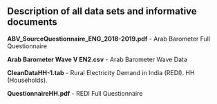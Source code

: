 ## Description of all data sets and informative documents

__ABV_SourceQuestionnaire_ENG_2018-2019.pdf__ - Arab Barometer Full Questionnaire

__Arab Barometer Wave V EN2.csv__ - Arab Barometer Wave Data

__CleanDataHH-1.tab__ - Rural Electricity Demand in India (REDI). HH (Households).

__QuestionnaireHH.pdf__ - REDI Full Questionnaire
